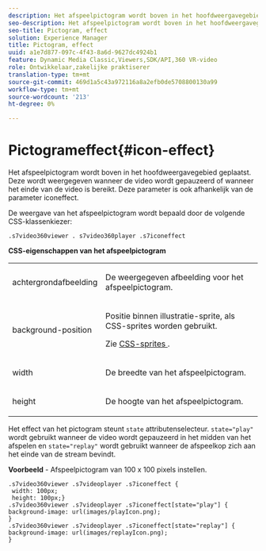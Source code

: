 ```yaml
---
description: Het afspeelpictogram wordt boven in het hoofdweergavegebied geplaatst. Deze wordt weergegeven wanneer de video wordt gepauzeerd of wanneer het einde van de video is bereikt. Deze parameter is ook afhankelijk van de parameter iconeffect.
seo-description: Het afspeelpictogram wordt boven in het hoofdweergavegebied geplaatst. Deze wordt weergegeven wanneer de video wordt gepauzeerd of wanneer het einde van de video is bereikt. Deze parameter is ook afhankelijk van de parameter iconeffect.
seo-title: Pictogram, effect
solution: Experience Manager
title: Pictogram, effect
uuid: a1e7d877-097c-4f43-8a6d-9627dc4924b1
feature: Dynamic Media Classic,Viewers,SDK/API,360 VR-video
role: Ontwikkelaar,zakelijke praktiserer
translation-type: tm+mt
source-git-commit: 469d1a5c43a972116a8a2efb0de5708800130a99
workflow-type: tm+mt
source-wordcount: '213'
ht-degree: 0%

---
```



# Pictogrameffect{#icon-effect}

Het afspeelpictogram wordt boven in het hoofdweergavegebied geplaatst. Deze wordt weergegeven wanneer de video wordt gepauzeerd of wanneer het einde van de video is bereikt. Deze parameter is ook afhankelijk van de parameter iconeffect.

<!--<a id="section_061E550C1C1D4DB2BD663A898895B38C"></a>-->

De weergave van het afspeelpictogram wordt bepaald door de volgende CSS-klassenkiezer:

```
.s7video360viewer . s7video360player .s7iconeffect
```

**CSS-eigenschappen van het afspeelpictogram**

<table id="table_C48C56E696304C9BAFEE71BA9EA9A174"> 
 <tbody> 
  <tr> 
   <td colname="col1"> <p> <span class="codeph"> achtergrondafbeelding  </span> </p> </td> 
   <td colname="col2"> <p> De weergegeven afbeelding voor het afspeelpictogram. </p> </td> 
  </tr> 
  <tr> 
   <td colname="col1"> <p> <span class="codeph"> background-position  </span> </p> </td> 
   <td colname="col2"> <p> Positie binnen illustratie-sprite, als CSS-sprites worden gebruikt. </p> <p>Zie <a href="../../../c-html5-aem-asset-viewers/c-html5-aem-video360/c-html5-aem-video360-customizingviewer/c-html5-aem-video360-customizingviewer.md#section-9b6d8d601cb441d08214dada7bb4eddc" format="dita" scope="local"> CSS-sprites </a>. </p> </td> 
  </tr> 
  <tr> 
   <td colname="col1"> <p> <span class="codeph"> width </span> </p> </td> 
   <td colname="col2"> <p> De breedte van het afspeelpictogram. </p> </td> 
  </tr> 
  <tr> 
   <td colname="col1"> <p> <span class="codeph"> height  </span> </p> </td> 
   <td colname="col2"> <p>De hoogte van het afspeelpictogram. </p> </td> 
  </tr> 
 </tbody> 
</table>

Het effect van het pictogram steunt `state` attributenselecteur. `state="play"` wordt gebruikt wanneer de video wordt gepauzeerd in het midden van het afspelen en  `state="replay"` wordt gebruikt wanneer de afspeelkop zich aan het einde van de stream bevindt.

**Voorbeeld**  - Afspeelpictogram van 100 x 100 pixels instellen.

```
.s7video360viewer .s7videoplayer .s7iconeffect { 
 width: 100px; 
 height: 100px;} 
.s7video360viewer .s7videoplayer .s7iconeffect[state="play"] { 
background-image: url(images/playIcon.png); 
} 
.s7video360viewer .s7videoplayer .s7iconeffect[state="replay"] { 
background-image: url(images/replayIcon.png); 
}
```

